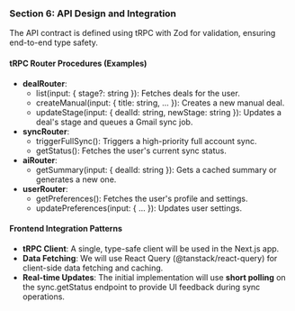 ### **Section 6: API Design and Integration**

The API contract is defined using tRPC with Zod for validation, ensuring end-to-end type safety.

#### tRPC Router Procedures (Examples)

- **dealRouter**:
  - list(input: { stage?: string }): Fetches deals for the user.
  - createManual(input: { title: string, ... }): Creates a new manual deal.
  - updateStage(input: { dealId: string, newStage: string }): Updates a deal's stage and queues a Gmail sync job.
- **syncRouter**:
  - triggerFullSync(): Triggers a high-priority full account sync.
  - getStatus(): Fetches the user's current sync status.
- **aiRouter**:
  - getSummary(input: { dealId: string }): Gets a cached summary or generates a new one.
- **userRouter**:
  - getPreferences(): Fetches the user's profile and settings.
  - updatePreferences(input: { ... }): Updates user settings.

#### Frontend Integration Patterns

- **tRPC Client**: A single, type-safe client will be used in the Next.js app.
- **Data Fetching**: We will use React Query (@tanstack/react-query) for client-side data fetching and caching.
- **Real-time Updates**: The initial implementation will use **short polling** on the sync.getStatus endpoint to provide UI feedback during sync operations.
